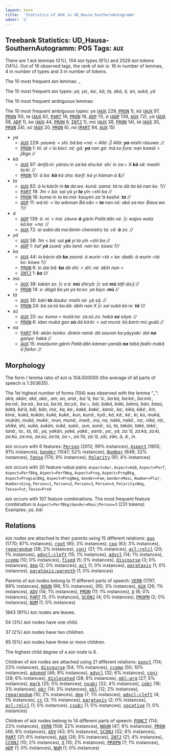 ```yaml
---
layout: base
title:  'Statistics of AUX in UD_Hausa-SouthernAutogramm'
udver: '2'
---
```


## Treebank Statistics: UD_Hausa-SouthernAutogramm: POS Tags: `AUX`

There are 1 `AUX` lemmas (0%), 104 `AUX` types (6%) and 2029 `AUX` tokens (14%).
Out of 16 observed tags, the rank of `AUX` is: 16 in number of lemmas, 4 in number of types and 3 in number of tokens.

The 10 most frequent `AUX` lemmas: <em>_</em>

The 10 most frequent `AUX` types:  <em>ya, yaː, kaː, kà, ta, akà, à, an, sukà, yà</em>

The 10 most frequent ambiguous lemmas: 

The 10 most frequent ambiguous types:  <em>ya</em> (<tt><a href="ha_southernautogramm-pos-AUX.html">AUX</a></tt> 229, <tt><a href="ha_southernautogramm-pos-PRON.html">PRON</a></tt> 1), <em>kà</em> (<tt><a href="ha_southernautogramm-pos-AUX.html">AUX</a></tt> 97, <tt><a href="ha_southernautogramm-pos-PRON.html">PRON</a></tt> 10), <em>ta</em> (<tt><a href="ha_southernautogramm-pos-AUX.html">AUX</a></tt> 82, <tt><a href="ha_southernautogramm-pos-PART.html">PART</a></tt> 19, <tt><a href="ha_southernautogramm-pos-PRON.html">PRON</a></tt> 18, <tt><a href="ha_southernautogramm-pos-ADP.html">ADP</a></tt> 11), <em>à</em> (<tt><a href="ha_southernautogramm-pos-ADP.html">ADP</a></tt> 139, <tt><a href="ha_southernautogramm-pos-AUX.html">AUX</a></tt> 72), <em>yà</em> (<tt><a href="ha_southernautogramm-pos-AUX.html">AUX</a></tt> 58, <tt><a href="ha_southernautogramm-pos-ADP.html">ADP</a></tt> 1), <em>ka</em> (<tt><a href="ha_southernautogramm-pos-AUX.html">AUX</a></tt> 44, <tt><a href="ha_southernautogramm-pos-PRON.html">PRON</a></tt> 6, <tt><a href="ha_southernautogramm-pos-INTJ.html">INTJ</a></tt> 1), <em>mù</em> (<tt><a href="ha_southernautogramm-pos-AUX.html">AUX</a></tt> 38, <tt><a href="ha_southernautogramm-pos-PRON.html">PRON</a></tt> 14), <em>tà</em> (<tt><a href="ha_southernautogramm-pos-AUX.html">AUX</a></tt> 30, <tt><a href="ha_southernautogramm-pos-PRON.html">PRON</a></tt> 24), <em>sù</em> (<tt><a href="ha_southernautogramm-pos-AUX.html">AUX</a></tt> 20, <tt><a href="ha_southernautogramm-pos-PRON.html">PRON</a></tt> 6), <em>na</em> (<tt><a href="ha_southernautogramm-pos-PART.html">PART</a></tt> 94, <tt><a href="ha_southernautogramm-pos-AUX.html">AUX</a></tt> 15)


* <em>ya</em>
  * <tt><a href="ha_southernautogramm-pos-AUX.html">AUX</a></tt> 229: <em>yauwàː < shiː bàːba =naː < Allàː || Allàː <b>ya</b> mishì ràsuwaː //</em>
  * <tt><a href="ha_southernautogramm-pos-PRON.html">PRON</a></tt> 1: <em>tòː ai < loːkàciː nèː gàː <b>ya</b> nan gàː màːsu furaː nan kawài > jìbge //</em>
* <em>kà</em>
  * <tt><a href="ha_southernautogramm-pos-AUX.html">AUX</a></tt> 97: <em>àmfàːniː yànzu in zaːkà shuːkàː shiː in zaː~ X <b>kà</b> sâː mashì taːkìː //</em>
  * <tt><a href="ha_southernautogramm-pos-PRON.html">PRON</a></tt> 10: <em>à baː <b>kà</b> kà shaː ƙarfiː kà yi kàman à &//</em>
* <em>ta</em>
  * <tt><a href="ha_southernautogramm-pos-AUX.html">AUX</a></tt> 82: <em>à loːkàcîn in <b>ta</b> daːwoː kunàː zamaː tàːre dà ita kèːnan koː ?//</em>
  * <tt><a href="ha_southernautogramm-pos-PART.html">PART</a></tt> 19: <em>ʔm < bàː sai yà yi <b>ta</b> yîn =shì ba //</em>
  * <tt><a href="ha_southernautogramm-pos-PRON.html">PRON</a></tt> 18: <em>kuma in ta koːmàː ƙauyèn zaːʼà kashèː <b>ta</b> //</em>
  * <tt><a href="ha_southernautogramm-pos-ADP.html">ADP</a></tt> 11: <em>wàːtòː < ita wânnan Bàːsân < <b>ta</b> nan nèː akà saːmoː Basaːwa ?//</em>
* <em>à</em>
  * <tt><a href="ha_southernautogramm-pos-ADP.html">ADP</a></tt> 139: <em>àː niː < inàː zàune <b>à</b> gàrin Pallàːdân nèː |c wajen wata kàːkaː =naː //</em>
  * <tt><a href="ha_southernautogramm-pos-AUX.html">AUX</a></tt> 72: <em>ai sabòːdà maːlàmin chemistry taː cêː <b>à</b> zoː //</em>
* <em>yà</em>
  * <tt><a href="ha_southernautogramm-pos-AUX.html">AUX</a></tt> 58: <em>ʔm < bàː sai <b>yà</b> yi ta yîn =shì ba //</em>
  * <tt><a href="ha_southernautogramm-pos-ADP.html">ADP</a></tt> 1: <em>har̃ <b>yà</b> zuwàː yâu tanàː nan koː kùwa ?//</em>
* <em>ka</em>
  * <tt><a href="ha_southernautogramm-pos-AUX.html">AUX</a></tt> 44: <em>loːkàcin dà <b>ka</b> zaunàː à wurin =tà < kaː daɗèː à wurin =tà koː kùwa ?//</em>
  * <tt><a href="ha_southernautogramm-pos-PRON.html">PRON</a></tt> 6: <em>in dai bâː <b>ka</b> dà shiː < shiː nèː àbîn nan <</em>
  * <tt><a href="ha_southernautogramm-pos-INTJ.html">INTJ</a></tt> 1: <em><b>ka</b> !//</em>
* <em>mù</em>
  * <tt><a href="ha_southernautogramm-pos-AUX.html">AUX</a></tt> 38: <em>takàn zoː |c eːàː <b>mù</b> shiryàː |c sai <b>mù</b> tàfi daːjì //</em>
  * <tt><a href="ha_southernautogramm-pos-PRON.html">PRON</a></tt> 14: <em>eː dàgà baːya ya taːsoː ya biyoː <b>mù</b> //</em>
* <em>tà</em>
  * <tt><a href="ha_southernautogramm-pos-AUX.html">AUX</a></tt> 30: <em>bàri <b>tà</b> ɗaukoː mishì nèː yà sâː //</em>
  * <tt><a href="ha_southernautogramm-pos-PRON.html">PRON</a></tt> 24: <em>bà zaːtà baːdàː àbîn nan X |c sai sukà kòːreː <b>tà</b> !//</em>
* <em>sù</em>
  * <tt><a href="ha_southernautogramm-pos-AUX.html">AUX</a></tt> 20: <em>suː kuma < mutàːneː zaːsù zoː hakà <b>sù</b> sàyaː //</em>
  * <tt><a href="ha_southernautogramm-pos-PRON.html">PRON</a></tt> 6: <em>ìdan mukà gan <b>sù</b> dà kàːkiː < sai munàː ƙòːƙarin mù gudù //</em>
* <em>na</em>
  * <tt><a href="ha_southernautogramm-pos-PART.html">PART</a></tt> 94: <em>akàn tsinkoː dìnkin ramàː dà sauran kaːyàyyakiː dai <b>na</b> ganyeː hakà //</em>
  * <tt><a href="ha_southernautogramm-pos-AUX.html">AUX</a></tt> 15: <em>mazàunin gàrin Pallàːdân kàman yandà <b>na</b> taɓà faɗìn makà à farkoː //</em>

## Morphology

The form / lemma ratio of `AUX` is 104.000000 (the average of all parts of speech is 1.303635).

The 1st highest number of forms (104) was observed with the lemma “_”: <em>akà, akàn, akè, akèː, am, an, anàː, baː'à, baː'àː, baːkà, baːkàː, baːmàː, baːnàː, baːsàː, baːsù, baːtà, baːyàː, baː~, bài, bàkà, bàkì, bàmù, bàn, bàsù, bàtà, bàʼà, bâi, bân, inàː, ka, ka:, kakè, kakèː, kanàː, kaː, kikà, kikèː, kin, kinàː, kukà, kukàn, kukè, kukèː, kun, kunàː, kyâː, kà, kâː, kèː, kì, kù, mukà, mukàn, mukè, mukèː, mun, munàː, mwâː, mù, na, nakè, nakèː, naː, nikè, nàː, shikè, shì, sukà, sukàn, sukè, sukèː, sun, sunàː, sù, ta, takàn, takè, takèː, tanàː, taː, tà, tâː, ya, yakàn, yakè, yakèː, yanàː, yaː, yà, zaː'à, zaːkà, zaːkì, zaːkù, zaːmù, zaːsù, zaːtà, zaː~, zaːʔà, zaːʼà, zâi, zân, à, âː, ìn</em>.

`AUX` occurs with 6 features: <tt><a href="ha_southernautogramm-feat-Person.html">Person</a></tt> (2012; 99% instances), <tt><a href="ha_southernautogramm-feat-Aspect.html">Aspect</a></tt> (1855; 91% instances), <tt><a href="ha_southernautogramm-feat-Gender.html">Gender</a></tt> (1047; 52% instances), <tt><a href="ha_southernautogramm-feat-Number.html">Number</a></tt> (649; 32% instances), <tt><a href="ha_southernautogramm-feat-Tense.html">Tense</a></tt> (174; 9% instances), <tt><a href="ha_southernautogramm-feat-Polarity.html">Polarity</a></tt> (91; 4% instances)

`AUX` occurs with 20 feature-value pairs: `Aspect=Aor`, `Aspect=Hab`, `Aspect=Perf`, `Aspect=PerfBkg`, `Aspect=PerfNeg`, `Aspect=Prog`, `Aspect=ProgBkg`, `Aspect=ProgLocBkg`, `Aspect=ProgNeg`, `Gender=Fem`, `Gender=Masc`, `Number=Plur`, `Number=Sing`, `Person=1`, `Person=2`, `Person=3`, `Person=4`, `Polarity=Neg`, `Tense=Fut`, `Tense=Pred`

`AUX` occurs with 107 feature combinations.
The most frequent feature combination is `Aspect=PerfBkg|Gender=Masc|Person=3` (231 tokens).
Examples: <em>ya, bài</em>


## Relations

`AUX` nodes are attached to their parents using 15 different relations: <tt><a href="ha_southernautogramm-dep-aux.html">aux</a></tt> (1770; 87% instances), <tt><a href="ha_southernautogramm-dep-root.html">root</a></tt> (65; 3% instances), <tt><a href="ha_southernautogramm-dep-cop.html">cop</a></tt> (63; 3% instances), <tt><a href="ha_southernautogramm-dep-reparandum.html">reparandum</a></tt> (38; 2% instances), <tt><a href="ha_southernautogramm-dep-conj.html">conj</a></tt> (21; 1% instances), <tt><a href="ha_southernautogramm-dep-acl-relcl.html">acl:relcl</a></tt> (20; 1% instances), <tt><a href="ha_southernautogramm-dep-advcl-cleft.html">advcl:cleft</a></tt> (15; 1% instances), <tt><a href="ha_southernautogramm-dep-advcl.html">advcl</a></tt> (14; 1% instances), <tt><a href="ha_southernautogramm-dep-ccomp.html">ccomp</a></tt> (10; 0% instances), <tt><a href="ha_southernautogramm-dep-fixed.html">fixed</a></tt> (5; 0% instances), <tt><a href="ha_southernautogramm-dep-discourse.html">discourse</a></tt> (3; 0% instances), <tt><a href="ha_southernautogramm-dep-dep.html">dep</a></tt> (2; 0% instances), <tt><a href="ha_southernautogramm-dep-acl.html">acl</a></tt> (1; 0% instances), <tt><a href="ha_southernautogramm-dep-parataxis.html">parataxis</a></tt> (1; 0% instances), <tt><a href="ha_southernautogramm-dep-parataxis-parenth.html">parataxis:parenth</a></tt> (1; 0% instances)

Parents of `AUX` nodes belong to 11 different parts of speech: <tt><a href="ha_southernautogramm-pos-VERB.html">VERB</a></tt> (1797; 89% instances), <tt><a href="ha_southernautogramm-pos-NOUN.html">NOUN</a></tt> (98; 5% instances),  (65; 3% instances), <tt><a href="ha_southernautogramm-pos-AUX.html">AUX</a></tt> (26; 1% instances), <tt><a href="ha_southernautogramm-pos-ADV.html">ADV</a></tt> (14; 1% instances), <tt><a href="ha_southernautogramm-pos-PRON.html">PRON</a></tt> (11; 1% instances), <tt><a href="ha_southernautogramm-pos-X.html">X</a></tt> (6; 0% instances), <tt><a href="ha_southernautogramm-pos-PART.html">PART</a></tt> (5; 0% instances), <tt><a href="ha_southernautogramm-pos-SCONJ.html">SCONJ</a></tt> (4; 0% instances), <tt><a href="ha_southernautogramm-pos-PROPN.html">PROPN</a></tt> (2; 0% instances), <tt><a href="ha_southernautogramm-pos-NUM.html">NUM</a></tt> (1; 0% instances)

1843 (91%) `AUX` nodes are leaves.

54 (3%) `AUX` nodes have one child.

37 (2%) `AUX` nodes have two children.

95 (5%) `AUX` nodes have three or more children.

The highest child degree of a `AUX` node is 8.

Children of `AUX` nodes are attached using 21 different relations: <tt><a href="ha_southernautogramm-dep-punct.html">punct</a></tt> (114; 23% instances), <tt><a href="ha_southernautogramm-dep-discourse.html">discourse</a></tt> (54; 11% instances), <tt><a href="ha_southernautogramm-dep-ccomp.html">ccomp</a></tt> (50; 10% instances), <tt><a href="ha_southernautogramm-dep-advmod.html">advmod</a></tt> (46; 9% instances), <tt><a href="ha_southernautogramm-dep-advcl.html">advcl</a></tt> (32; 6% instances), <tt><a href="ha_southernautogramm-dep-conj.html">conj</a></tt> (28; 6% instances), <tt><a href="ha_southernautogramm-dep-dislocated.html">dislocated</a></tt> (28; 6% instances), <tt><a href="ha_southernautogramm-dep-obl-arg.html">obl:arg</a></tt> (27; 5% instances), <tt><a href="ha_southernautogramm-dep-mark.html">mark</a></tt> (25; 5% instances), <tt><a href="ha_southernautogramm-dep-nsubj.html">nsubj</a></tt> (22; 4% instances), <tt><a href="ha_southernautogramm-dep-iobj.html">iobj</a></tt> (16; 3% instances), <tt><a href="ha_southernautogramm-dep-obj.html">obj</a></tt> (14; 3% instances), <tt><a href="ha_southernautogramm-dep-obl.html">obl</a></tt> (12; 2% instances), <tt><a href="ha_southernautogramm-dep-reparandum.html">reparandum</a></tt> (10; 2% instances), <tt><a href="ha_southernautogramm-dep-dep.html">dep</a></tt> (7; 1% instances), <tt><a href="ha_southernautogramm-dep-advcl-cleft.html">advcl:cleft</a></tt> (4; 1% instances), <tt><a href="ha_southernautogramm-dep-cc.html">cc</a></tt> (3; 1% instances), <tt><a href="ha_southernautogramm-dep-parataxis.html">parataxis</a></tt> (2; 0% instances), <tt><a href="ha_southernautogramm-dep-acl-relcl.html">acl:relcl</a></tt> (1; 0% instances), <tt><a href="ha_southernautogramm-dep-csubj.html">csubj</a></tt> (1; 0% instances), <tt><a href="ha_southernautogramm-dep-vocative.html">vocative</a></tt> (1; 0% instances)

Children of `AUX` nodes belong to 14 different parts of speech: <tt><a href="ha_southernautogramm-pos-PUNCT.html">PUNCT</a></tt> (114; 23% instances), <tt><a href="ha_southernautogramm-pos-VERB.html">VERB</a></tt> (108; 22% instances), <tt><a href="ha_southernautogramm-pos-NOUN.html">NOUN</a></tt> (47; 9% instances), <tt><a href="ha_southernautogramm-pos-PRON.html">PRON</a></tt> (46; 9% instances), <tt><a href="ha_southernautogramm-pos-ADV.html">ADV</a></tt> (43; 9% instances), <tt><a href="ha_southernautogramm-pos-SCONJ.html">SCONJ</a></tt> (32; 6% instances), <tt><a href="ha_southernautogramm-pos-PART.html">PART</a></tt> (31; 6% instances), <tt><a href="ha_southernautogramm-pos-AUX.html">AUX</a></tt> (26; 5% instances), <tt><a href="ha_southernautogramm-pos-INTJ.html">INTJ</a></tt> (21; 4% instances), <tt><a href="ha_southernautogramm-pos-CCONJ.html">CCONJ</a></tt> (10; 2% instances), <tt><a href="ha_southernautogramm-pos-X.html">X</a></tt> (10; 2% instances), <tt><a href="ha_southernautogramm-pos-PROPN.html">PROPN</a></tt> (7; 1% instances), <tt><a href="ha_southernautogramm-pos-ADP.html">ADP</a></tt> (1; 0% instances), <tt><a href="ha_southernautogramm-pos-NUM.html">NUM</a></tt> (1; 0% instances)

